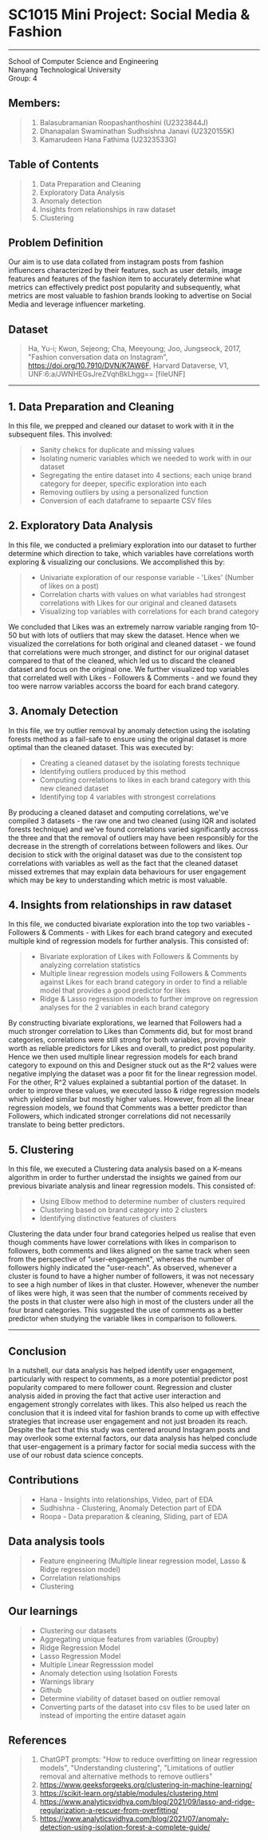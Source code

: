 # SC1015 Mini Project: Social Media & Fashion
----
School of Computer Science and Engineering  
Nanyang Technological University  
Group: 4
## Members:
> 1. Balasubramanian Roopashanthoshini (U2323844J)
> 2. Dhanapalan Swaminathan Sudhsishna Janavi (U2320155K)
> 3. Kamarudeen Hana Fathima (U2323533G)
## Table of Contents
> 1. Data Preparation and Cleaning
> 2. Exploratory Data Analysis
> 3. Anomaly detection
> 4. Insights from relationships in raw dataset
> 5. Clustering
## Problem Definition
Our aim is to use data collated from instagram posts from fashion influencers characterized by their features, such as user details, image features and features of the fashion item to accurately determine what metrics can effectively predict post popularity and subsequently, what metrics are most valuable to fashion brands looking to advertise on Social Media and leverage influencer marketing.
## Dataset
> Ha, Yu-i; Kwon, Sejeong; Cha, Meeyoung; Joo, Jungseock, 2017, "Fashion conversation data on Instagram", https://doi.org/10.7910/DVN/K7AW6F, Harvard Dataverse, V1, UNF:6:a/JWNHEGsJreZVqhBkLhgg== [fileUNF]
---
## 1. Data Preparation and Cleaning
In this file, we prepped and cleaned our dataset to work with it in the subsequent files. This involved:
> - Sanity chekcs for duplicate and missing values
> - Isolating numeric variables which we needed to work with in our dataset
> - Segregating the entire dataset into 4 sections; each uniqe brand category for deeper, specific exploration into each
> - Removing outliers by using a personalized function
> - Conversion of each dataframe to sepaarte CSV files
## 2. Exploratory Data Analysis
In this file, we conducted a prelimiary exploration into our dataset to further determine which direction to take, which variables have correlations worth exploring & visualizing our conclusions. We accomplished this by:
> - Univariate exploration of our response variable - 'Likes' (Number of likes on a post)
> - Correlation charts with values on what variables had strongest correlations with Likes for our original and cleaned datasets
> - Visualizing top variables with correlations for each brand category

We concluded that Likes was an extremely narrow variable ranging from 10-50 but with lots of outliers that may skew the dataset. Hence when we visualized the correlations for both original and cleaned dataset - we found that correlations were much stronger, and distinct for our original dataset compared to that of the cleaned, which led us to discard the cleaned dataset and focus on the original one. We further visualized top variables that correlated well with Likes - Followers & Comments - and we found they too were narrow variables accorss the board for each brand category.
## 3. Anomaly Detection
In this file, we try outlier removal by anomaly detection using the isolating forests method as a fail-safe to ensure using the original dataset is more optimal than the cleaned dataset. This was executed by:
> - Creating a cleaned dataset by the isolating forests technique
> - Identifying outliers produced by this method
> - Computing correlations to likes in each brand category with this new cleaned dataset
> - Identifying top 4 variables with strongest correlations

By producing a cleaned dataset and computing correlations, we've compiled 3 datasets - the raw one and two cleaned (using IQR and isolated forests technique) and we've found correlations varied significantly accross the three and that the removal of outliers may have been responsibly for the decrease in the strength of correlations between followers and likes. Our decision to stick with the original dataset was due to the consistent top correlations with variables as well as the fact that the cleaned dataset missed extremes that may explain data behaviours for user engagement which may be key to understanding which metric is most valuable.
## 4. Insights from relationships in raw dataset
In this file, we conducted bivariate exploration into the top two variables - Followers & Comments - with Likes for each brand category and executed multiple kind of regression models for further analysis. This consisted of:

> - Bivariate exploration of Likes with Followers & Comments by analyzing correlation statistics
> - Multiple linear regression models using Followers & Comments against Likes for each brand category in order to find a reliable model that provides a good predictor for likes
> - Ridge & Lasso regression models to further improve on regression analyses for the 2 variables in each brand category

By constructing bivariate explorations, we learned that Followers had a much stronger correlation to Likes than Comments did, but for most brand categories, correlations were still strong for both variables, proving their worth as reliable predictors for Likes and overall, to predict post popularity. Hence we then used multiple linear regression models for each brand category to expound on this and Designer stuck out as the R^2 values were negative implying the dataset was a poor fit for the linear regression model. For the other, R^2 values explained a subtantial portion of the dataset. In order to improve these values, we executed lasso & ridge regression models which yielded similar but mostly higher values. However, from all the linear regression models, we found that Comments was a better predictor than Followers, which indicated stronger correlations did not necessarily translate to being better predictors.
## 5. Clustering
In this file, we executed a Clustering data analysis based on a K-means algorithm in order to further understad the insights we gained from our previous bivariate analysis and linear regression models. This consisted of:
> - Using Elbow method to determine number of clusters required
> - Clustering based on brand category into 2 clusters
> - Identifying distinctive features of clusters

Clustering the data under four brand categories helped us realise that even though comments have lower correlations with likes in comparison to followers, both comments and likes aligned on the same track when seen from the perspective of "user-engagement", whereas the number of followers highly indicated the "user-reach". As observed, whenever a cluster is found to have a higher number of followers, it was not necessary to see a high number of likes in that cluster. However, whenever the number of likes were high, it was seen that the number of comments received by the posts in that cluster were also high in most of the clusters under all the four brand categories. This suggested the use of comments as a better predictor when studying the variable likes in comparison to followers.

----
## Conclusion
In a nutshell, our data analysis has helped identify user engagement, particularly with respect to comments, as a more potential predictor post popularity compared to mere follower count. Regression and cluster analysis aided in proving the fact that active user interaction and engagement strongly correlates with likes. This also helped us reach the conclusion that it is indeed vital for fashion brands to come up with effective strategies that increase user engagement and not just broaden its reach. Despite the fact that this study was centered around Instagram posts and may overlook some external factors, our data analysis has helped conclude that user-engagement is a primary factor for social media success with the use of our robust data science concepts.
## Contributions
> - Hana - Insights into relationships, Video, part of EDA 
> - Sudhishna - Clustering, Anomaly Detection part of EDA 
> - Roopa - Data preparation & cleaning, Sliding, part of EDA
## Data analysis tools
> - Feature engineering (Multiple linear regression model, Lasso & Ridge regression model)
> - Correlation relationships
> - Clustering
## Our learnings
> - Clustering our datasets
> - Aggregating unique features from variables (Groupby)
> - Ridge Regression Model
> - Lasso Regression Model
> - Multiple Linear Regresssion model
> - Anomaly detection using Isolation Forests
> - Warnings library
> - Github
> - Determine viability of dataset based on outlier removal
> - Converting parts of the dataset into csv files to be used later on instead of importing the entire dataset again
## References
> 1. ChatGPT prompts: "How to reduce overfitting on linear regression models", "Understanding clustering", "Limitations of outlier removal and alternative methods to remove outliers"
> 2. https://www.geeksforgeeks.org/clustering-in-machine-learning/
> 3. https://scikit-learn.org/stable/modules/clustering.html
> 4. https://www.analyticsvidhya.com/blog/2021/09/lasso-and-ridge-regularization-a-rescuer-from-overfitting/
> 5. https://www.analyticsvidhya.com/blog/2021/07/anomaly-detection-using-isolation-forest-a-complete-guide/
